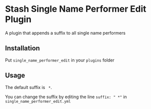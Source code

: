 # Stash Single Name Performer Edit Plugin

A plugin that appends a suffix to all single name performers

## Installation

Put `single_name_performer_edit` in your `plugins` folder

## Usage

The default suffix is ` *`.

You can change the suffix by editing the line `suffix: " *"` in `single_name_performer_edit.yml`